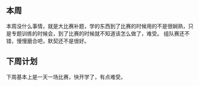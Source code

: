 ## 本周

本周没什么事情，就是大比赛补题，学的东西到了比赛的时候用的不是很娴熟，只是专题训练的时候会，到了比赛的时候就不知道该怎么做了，难受。
组队赛还不错，慢慢磨合吧，默契还不是很好。

## 下周计划

下周基本上是一天一场比赛，快开学了，有点难受。
